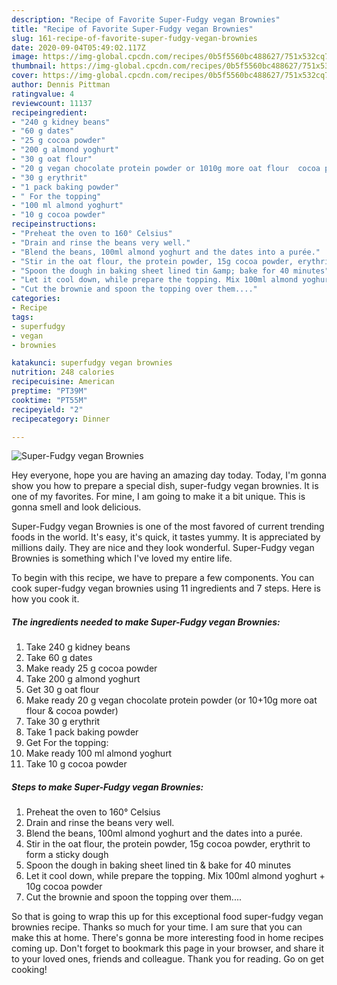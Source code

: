 ```yaml
---
description: "Recipe of Favorite Super-Fudgy vegan Brownies"
title: "Recipe of Favorite Super-Fudgy vegan Brownies"
slug: 161-recipe-of-favorite-super-fudgy-vegan-brownies
date: 2020-09-04T05:49:02.117Z
image: https://img-global.cpcdn.com/recipes/0b5f5560bc488627/751x532cq70/super-fudgy-vegan-brownies-recipe-main-photo.jpg
thumbnail: https://img-global.cpcdn.com/recipes/0b5f5560bc488627/751x532cq70/super-fudgy-vegan-brownies-recipe-main-photo.jpg
cover: https://img-global.cpcdn.com/recipes/0b5f5560bc488627/751x532cq70/super-fudgy-vegan-brownies-recipe-main-photo.jpg
author: Dennis Pittman
ratingvalue: 4
reviewcount: 11137
recipeingredient:
- "240 g kidney beans"
- "60 g dates"
- "25 g cocoa powder"
- "200 g almond yoghurt"
- "30 g oat flour"
- "20 g vegan chocolate protein powder or 1010g more oat flour  cocoa powder"
- "30 g erythrit"
- "1 pack baking powder"
- " For the topping"
- "100 ml almond yoghurt"
- "10 g cocoa powder"
recipeinstructions:
- "Preheat the oven to 160° Celsius"
- "Drain and rinse the beans very well."
- "Blend the beans, 100ml almond yoghurt and the dates into a purée."
- "Stir in the oat flour, the protein powder, 15g cocoa powder, erythrit to form a sticky dough"
- "Spoon the dough in baking sheet lined tin &amp; bake for 40 minutes"
- "Let it cool down, while prepare the topping. Mix 100ml almond yoghurt + 10g cocoa powder"
- "Cut the brownie and spoon the topping over them...."
categories:
- Recipe
tags:
- superfudgy
- vegan
- brownies

katakunci: superfudgy vegan brownies 
nutrition: 248 calories
recipecuisine: American
preptime: "PT39M"
cooktime: "PT55M"
recipeyield: "2"
recipecategory: Dinner

---
```



![Super-Fudgy vegan Brownies](https://img-global.cpcdn.com/recipes/0b5f5560bc488627/751x532cq70/super-fudgy-vegan-brownies-recipe-main-photo.jpg)

Hey everyone, hope you are having an amazing day today. Today, I'm gonna show you how to prepare a special dish, super-fudgy vegan brownies. It is one of my favorites. For mine, I am going to make it a bit unique. This is gonna smell and look delicious.



Super-Fudgy vegan Brownies is one of the most favored of current trending foods in the world. It's easy, it's quick, it tastes yummy. It is appreciated by millions daily. They are nice and they look wonderful. Super-Fudgy vegan Brownies is something which I've loved my entire life.


To begin with this recipe, we have to prepare a few components. You can cook super-fudgy vegan brownies using 11 ingredients and 7 steps. Here is how you cook it.

<!--inarticleads1-->

##### The ingredients needed to make Super-Fudgy vegan Brownies:

1. Take 240 g kidney beans
1. Take 60 g dates
1. Make ready 25 g cocoa powder
1. Take 200 g almond yoghurt
1. Get 30 g oat flour
1. Make ready 20 g vegan chocolate protein powder (or 10+10g more oat flour &amp; cocoa powder)
1. Take 30 g erythrit
1. Take 1 pack baking powder
1. Get  For the topping:
1. Make ready 100 ml almond yoghurt
1. Take 10 g cocoa powder




<!--inarticleads2-->

##### Steps to make Super-Fudgy vegan Brownies:

1. Preheat the oven to 160° Celsius
1. Drain and rinse the beans very well.
1. Blend the beans, 100ml almond yoghurt and the dates into a purée.
1. Stir in the oat flour, the protein powder, 15g cocoa powder, erythrit to form a sticky dough
1. Spoon the dough in baking sheet lined tin &amp; bake for 40 minutes
1. Let it cool down, while prepare the topping. Mix 100ml almond yoghurt + 10g cocoa powder
1. Cut the brownie and spoon the topping over them....




So that is going to wrap this up for this exceptional food super-fudgy vegan brownies recipe. Thanks so much for your time. I am sure that you can make this at home. There's gonna be more interesting food in home recipes coming up. Don't forget to bookmark this page in your browser, and share it to your loved ones, friends and colleague. Thank you for reading. Go on get cooking!

